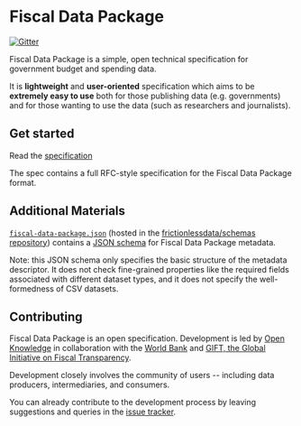 # Fiscal Data Package

[![Gitter](https://img.shields.io/gitter/room/openspending/chat.svg)](https://gitter.im/openspending/chat)

Fiscal Data Package is a simple, open technical specification for government
budget and spending data.

It is **lightweight** and **user-oriented** specification which aims to be
**extremely easy to use** both for those publishing data (e.g. governments) and
for those wanting to use the data (such as researchers and journalists).

## Get started

Read the [specification](http://specs.frictionlessdata.io/fiscal-data-package/)

The spec contains a full RFC-style specification for the Fiscal Data Package format.

## Additional Materials

[`fiscal-data-package.json`][schema] (hosted in the [frictionlessdata/schemas repository](https://github.com/frictionlessdata/schemas)) contains a [JSON schema](http://json-schema.org/) for Fiscal Data Package metadata.

Note: this JSON schema only specifies the basic structure of the metadata
descriptor. It does not check fine-grained properties like the required fields
associated with different dataset types, and it does not specify the
well-formedness of CSV datasets.

[schema]: https://raw.githubusercontent.com/frictionlessdata/schemas/master/fiscal-data-package.json

## Contributing

Fiscal Data Package is an open specification. Development is led by [Open Knowledge](https://okfn.org/) in collaboration with the [World Bank](https://www.worldbank.org/) and [GIFT, the Global Initiative on Fiscal Transparency](http://www.fiscaltransparency.net/).

Development closely involves the community of users -- including data producers, intermediaries, and consumers.

You can already contribute to the development process by leaving suggestions and queries in the [issue tracker](https://github.com/openspending/budget-data-package/issues).

